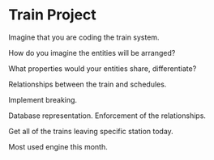 # Train Project #

Imagine that you are coding the train system.

How do you imagine the entities will be arranged?

What properties would your entities share, differentiate?

Relationships between the train and schedules.

Implement breaking.

Database representation. Enforcement of the relationships.

Get all of the trains leaving specific station today.

Most used engine this month.
